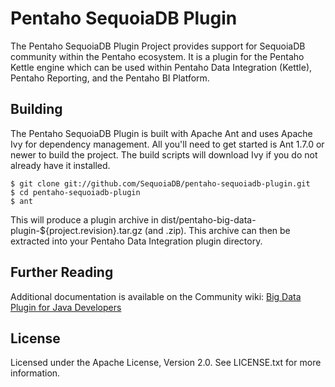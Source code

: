 Pentaho SequoiaDB Plugin
=======================

The Pentaho SequoiaDB Plugin Project provides support for SequoiaDB community within the Pentaho ecosystem. It is a plugin for the Pentaho Kettle engine which can be used within Pentaho Data Integration (Kettle), Pentaho Reporting, and the Pentaho BI Platform.

Building
--------
The Pentaho SequoiaDB Plugin is built with Apache Ant and uses Apache Ivy for dependency management. All you'll need to get started is Ant 1.7.0 or newer to build the project. The build scripts will download Ivy if you do not already have it installed.

    $ git clone git://github.com/SequoiaDB/pentaho-sequoiadb-plugin.git
    $ cd pentaho-sequoiadb-plugin
    $ ant

This will produce a plugin archive in dist/pentaho-big-data-plugin-${project.revision}.tar.gz (and .zip). This archive can then be extracted into your Pentaho Data Integration plugin directory.

Further Reading
---------------
Additional documentation is available on the Community wiki: [Big Data Plugin for Java Developers](http://wiki.pentaho.com/display/BAD/Getting+Started+for+Java+Developers)

License
-------
Licensed under the Apache License, Version 2.0. See LICENSE.txt for more information.
